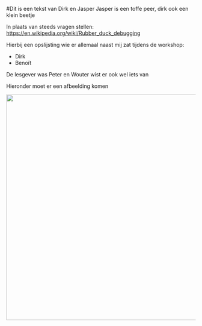 ﻿#Dit is een tekst van Dirk en Jasper
Jasper is een toffe peer, dirk ook een klein beetje

In plaats van steeds vragen stellen:
https://en.wikipedia.org/wiki/Rubber_duck_debugging

Hierbij een opslijsting wie er allemaal naast mij zat tijdens de workshop:
* Dirk
* Benoït


De lesgever was Peter en Wouter wist er ook wel iets van

Hieronder moet er een afbeelding komen


<img src="Images/20190222_123140.jpg" width="600px" >
